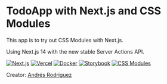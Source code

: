# TodoApp with Next.js and CSS Modules

This app is to try out CSS Modules with Next.js.

Using Next.js 14 with the new stable Server Actions API.

[![Next.js](https://img.shields.io/badge/Next.js-14.0.2-black?logo=next.js)](https://nextjs.org/)
[![Vercel](https://img.shields.io/badge/Vercel-Deploy-black?logo=vercel)](https://vercel.com/)
[![Docker](https://img.shields.io/badge/Docker-Container-blue?logo=docker)](https://www.docker.com/)
[![Storybook](https://img.shields.io/badge/Storybook-Testing-black?logo=storybook)](https://storybook.js.org/)
[![CSS Modules](https://img.shields.io/badge/CSS-Modules-green?logo=css3)](https://github.com/css-modules/css-modules)

Creator: [Andrés Rodríguez](https://www.linkedin.com/in/and-rodr/)
